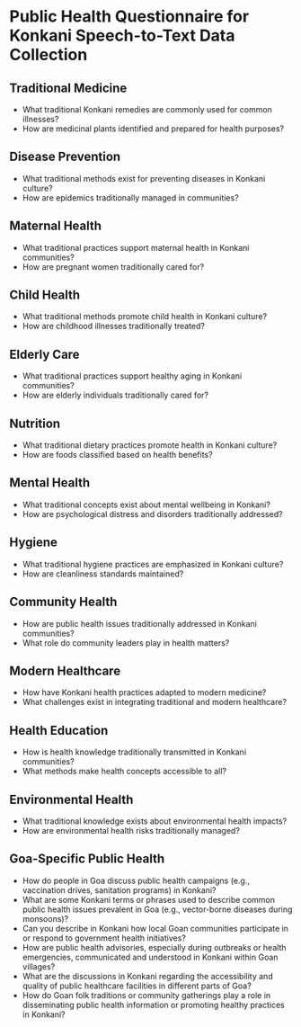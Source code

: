 # Public Health Questionnaire for Konkani Speech-to-Text Data Collection

## Traditional Medicine
- What traditional Konkani remedies are commonly used for common illnesses?
- How are medicinal plants identified and prepared for health purposes?

## Disease Prevention
- What traditional methods exist for preventing diseases in Konkani culture?
- How are epidemics traditionally managed in communities?

## Maternal Health
- What traditional practices support maternal health in Konkani communities?
- How are pregnant women traditionally cared for?

## Child Health
- What traditional methods promote child health in Konkani culture?
- How are childhood illnesses traditionally treated?

## Elderly Care
- What traditional practices support healthy aging in Konkani communities?
- How are elderly individuals traditionally cared for?

## Nutrition
- What traditional dietary practices promote health in Konkani culture?
- How are foods classified based on health benefits?

## Mental Health
- What traditional concepts exist about mental wellbeing in Konkani?
- How are psychological distress and disorders traditionally addressed?

## Hygiene
- What traditional hygiene practices are emphasized in Konkani culture?
- How are cleanliness standards maintained?

## Community Health
- How are public health issues traditionally addressed in Konkani communities?
- What role do community leaders play in health matters?

## Modern Healthcare
- How have Konkani health practices adapted to modern medicine?
- What challenges exist in integrating traditional and modern healthcare?

## Health Education
- How is health knowledge traditionally transmitted in Konkani communities?
- What methods make health concepts accessible to all?

## Environmental Health
- What traditional knowledge exists about environmental health impacts?
- How are environmental health risks traditionally managed?

## Goa-Specific Public Health
- How do people in Goa discuss public health campaigns (e.g., vaccination drives, sanitation programs) in Konkani?
- What are some Konkani terms or phrases used to describe common public health issues prevalent in Goa (e.g., vector-borne diseases during monsoons)?
- Can you describe in Konkani how local Goan communities participate in or respond to government health initiatives?
- How are public health advisories, especially during outbreaks or health emergencies, communicated and understood in Konkani within Goan villages?
- What are the discussions in Konkani regarding the accessibility and quality of public healthcare facilities in different parts of Goa?
- How do Goan folk traditions or community gatherings play a role in disseminating public health information or promoting healthy practices in Konkani?
